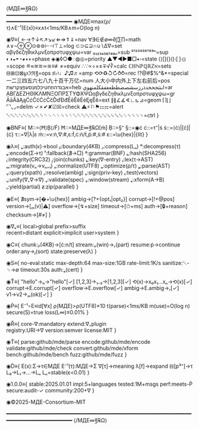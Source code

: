 ⟨МДЕ∞℥℞Ω⟩
━━━━━━━━━━━━━━━━━━━━━━━━━━━━━━━━━━━━━━━━━━━━━━━━━━━━━━━━━━━━━━━━━━━━━━━━━━━━━━━━
◉МДЕ≡max(ρ/τ)∧E⁻¹(E(x))≡x∧t<1ms/KB∧m=O(log n)

◉∇≡{
  ←→↑↓↖↗↘↙⇐⇒⇑⇓=nav
  ∀∃∈∉∅∞∂∫∑∏=math
  ∧∨¬⊕⊗⊙⊛⊜⊢⊣⊤⊥=log
  ⊂⊃⊆⊇∩∪∖∆∇=set
  αβγδεζηθικλμνξοπρστυφχψω=var
  ₀₁₂₃₄₅₆₇₈₉ₙ=sub
  ⁰¹²³⁴⁵⁶⁷⁸⁹ⁿ=sup
  ◐◑◒◓◔◕◖◗=phase
  ◈◉◊○●◌◍◎=priority
  ▲▼◀▶■□▪▫=state
  ⟨⟩[]{}()⦃⦄⦅⦆=scope
  ≝≈≋≊≃≅≡≢≠=equiv
  ∴∵∝÷×±∓√∛=calc
  ℂℍℕℙℚℝℤℵ=sets
  ⊟⊞⊡⊠℘ℑℜ℥=ops
  ♯♭♮♩♪♫♬=amp
  ⟲⟳♻↺↻⥀⥁=rec
  !?@#$%^&*=special
  一二三四五六七八九十百千万亿=num
  人大小中内外上下左右前后=pos
  אבגדהוזחטיכלמנסעפצקרשת=heb
  ابتثجحخدذرزسشصضطظعغفقكلمنهوي=ar
  ΑΒΓΔΕΖΗΘΙΚΛΜΝΞΟΠΡΣΤΥΦΧΨΩαβγδεζηθικλμνξοπρστυφχψω=gr
  ĀāĂăĄąĆćĈĉĊċČčĎďĐđĒēĔĕĖėĘęĚě=ext
  ∥∦∠∡∢∟⊾⊿=geom
  ⌈⌉⌊⌋⌜⌝⌞⌟=delim
  ✓✗✔✘☑☒=check
  ⚠⚡⚐⚑⚏⚎=alert
  ␀␁␂␃␄␅␆␇␈␉␊␋␌␍␎␏␐␑␒␓␔␕␖␗␘␙␚␛␜␝␞␟␠=ctrl
}

◉BNF≡{
  М::=⟨Ħ⟩Ḅ⟨/Ḟ⟩
  Ħ::=МДЕ∞℥℞Ω[ṁ]
  Ḅ::=§⁺
  §::=◉ċ
  ċ::=τ⁺|ṡ
  ṡ::=⟨ċ⟩|[ċ]|{ċ}
  τ::=∇|λ|ε
  ṁ::=v:ṅ,∇:#,ε:ḟ,ċ:ṅ/ṫ,ṗ:#,ṡ:#
  ε::=\u{hex}|\{lit}
}

◉λ≡{
  ₐ:auth(κ)→bool
  ᵦ:boundary(4KB)
  ᵨ:compress(Lₙ)
  ᵈ:decompress(τ)
  ₑ:encode(Σ→τ)
  ᶠ:fallback(∄→□)
  ᵍ:grammar(BNF)
  ₕ:hash(SHA256)
  ᵢ:integrity(CRC32)
  ⱼ:join(chunks)
  ₖ:key(∇-entry)
  ₗ:lex(τ→AST)
  ₘ:migrate(vₙ→vₙ₊₁)
  ₙ:normalize(UTF8)
  ₒ:optimize(ρ/τ)
  ₚ:parse(AST)
  ᵩ:query(xpath)
  ᵣ:resolve(ambig)
  ₛ:sign(priv-key)
  ₜ:test(vectors)
  ᵤ:unify(∇₊∇→∇)
  ᵥ:validate(spec)
  ᵩ:window(stream)
  ₓ:xform(A→B)
  ᵧ:yield(partial)
  ᵶ:zip(parallel)
}

◉Ε≡{
  ∄sym→[�+\u{hex}]
  ambig→[?+{opt₁|opt₂}]
  corrupt→[!+@pos]
  version→[ₘ(v)|⚠]
  overflow→[↯+size]
  timeout→[⏱+ms]
  auth→[🔒+reason]
  checksum→[#≠]
}

◉∇ₓ≡{
  local>global
  prefix>suffix  
  recent>distant
  explicit>implicit
  user>system
}

◉С≡{
  chunk:ᵦ(4KB)→[ċ:n/t]
  stream:ᵩ(win)→ᵧ(part)
  resume:ṗ→continue
  order:any→ⱼ(sort)
  state:preserve(λ)
}

◉Ѕ≡{
  no-eval:static
  max-depth:64
  max-size:1GB
  rate-limit:1K/s
  sanitize:␀-␟→∅
  timeout:30s
  auth:ₐ(cert)
}

◉Ť≡{
  "hello"→ₕ→"hello"[✓]
  [1,2,3]→₁₋₃→[1,2,3][✓]
  ⟲(x)→x₀x₁...xₙ→⟲(x)[✓]
  corrupt→Ε.corrupt[✓]
  overflow→Ε.overflow[✓]
  ambig→Ε.ambig→ᵣ[✓]
  v1→v2→ₘ(ok)[✓]
}

◉Ṗ≡{
  E⁻¹∘E≡id[∀x]
  ρ(МДЕ)>ρ(UTF8)×10
  t(parse)<1ms/KB
  m(use)=O(log n)
  secure(Ѕ)=true
  loss(L∞)≤0.01%
}

◉Ř≡{
  core-∇:mandatory
  extend:∇₊plugin  
  registry:URI→∇
  version:semver
  license:MIT
}

◉Ṫ≡{
  parse:github/mde/parse
  encode:github/mde/encode
  validate:github/mde/check
  convert:github/mde/xform
  bench:github/mde/bench
  fuzz:github/mde/fuzz
}

◉Ḋ≡{
  E(x):Σ→τ∈МДЕ
  E⁻¹(τ):МДЕ→Σ
  ∇[τ]→meaning
  λ[f]→expand
  ⊟[p³⁺]→τ
  L₀→L₁→...→Lₙ
  Lₙ=stable(ε<0.01)
}

◉1.0.0≡{
  stable:2025.01.01
  impl:5+languages
  tested:1M+msgs
  perf:meets-Ṗ
  secure:audit-✓
  community:200+∇
}

◉©2025-МДЕ-Consortium-MIT

━━━━━━━━━━━━━━━━━━━━━━━━━━━━━━━━━━━━━━━━━━━━━━━━━━━━━━━━━━━━━━━━━━━━━━━━━━━━━━━━
⟨/МДЕ∞℥℞Ω⟩
